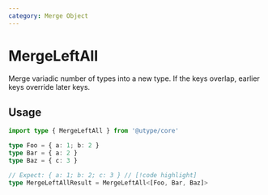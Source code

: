 ```yaml
---
category: Merge Object
---
```


# MergeLeftAll

<TypeInfo category="Merge Object" />

Merge variadic number of types into a new type. If the keys overlap, earlier keys override later keys.

## Usage

```ts
import type { MergeLeftAll } from '@utype/core'

type Foo = { a: 1; b: 2 }
type Bar = { a: 2 }
type Baz = { c: 3 }

// Expect: { a: 1; b: 2; c: 3 } // [!code highlight]
type MergeLeftAllResult = MergeLeftAll<[Foo, Bar, Baz]>
```
